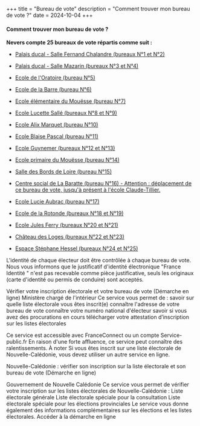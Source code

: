 +++
title = "Bureau de vote"
description = "Comment trouver mon bureau de vote ?"
date = 2024-10-04
+++
#### Comment trouver mon bureau de vote ?

**Nevers compte 25 bureaux de vote répartis comme suit :**

- [Palais ducal - Salle Fernand Chalandre (bureaux N°1 et N°2)]()

- [Palais ducal - Salle Mazarin (bureaux N°3 et N°4)]()

- [Ecole de l'Oratoire (bureau N°5)]()

- [Ecole de la Barre (bureau N°6)]()

- [Ecole élémentaire du Mouësse (bureau N°7)]()

- [Ecole Lucette Sallé (bureaux N°8 et N°9)]()

- [Ecole Alix Marquet (bureau N°10)]()

- [Ecole Blaise Pascal (bureau N°11)]()

- [Ecole Guynemer (bureaux N°12 et N°13)]()

- [Ecole primaire du Mouësse (bureau N°14)]()

- [Salle des Bords de Loire (bureau N°15)]()

- [Centre social de La Baratte (bureau N°16) - Attention : déplacement de ce bureau de vote, jusqu'à présent à l'école Claude-Tillier.]()

- [Ecole Lucie Aubrac (bureau N°17)]()

- [Ecole de la Rotonde (bureaux N°18 et N°19)]()

- [Ecole Jules Ferry (bureaux N°20 et N°21)]()

- [Château des Loges (bureaux N°22 et N°23)]()

- [Espace Stéphane Hessel (bureaux N°24 et N°25)]()


L'identité de chaque électeur doit être contrôlée à chaque bureau de vote. Nous vous informons que le justificatif d'identité électronique "France Identité " n'est pas recevable comme pièce justificative, seuls les originaux (carte d'identité ou permis de conduire) sont acceptés.

Vérifier votre inscription électorale et votre bureau de vote (Démarche en ligne)
Ministère chargé de l'intérieur
Ce service vous permet de :
    savoir sur quelle liste électorale vous êtes inscrit(e)
    connaître l'adresse de votre bureau de vote
    connaître votre numéro national d'électeur
    savoir si vous avez des procurations en cours
    télécharger votre attestation d’inscription sur les listes électorales

Ce service est accessible avec FranceConnect ou un compte Service-public.fr
En raison d'une forte affluence, ce service peut connaître des ralentissements.
À noter
Si vous êtes inscrit sur une liste électorale de Nouvelle-Calédonie, vous devez utiliser un autre service en ligne.

Nouvelle-Calédonie : vérifier son inscription sur la liste électorale et son bureau de vote (Démarche en ligne)


Gouvernement de Nouvelle Calédonie
Ce service vous permet de vérifier votre inscription sur les listes électorales de Nouvelle-Calédonie :
    Liste électorale générale
    Liste électorale spéciale pour la consultation
    Liste électorale spéciale pour les élections provinciales
Le service vous donne également des informations complémentaires sur les élections et les listes électorales.
Accéder à la démarche en ligne

